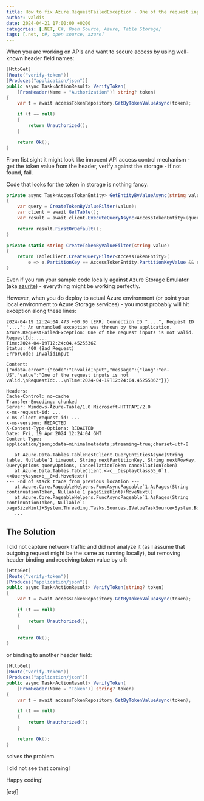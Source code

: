 ```yaml
---
title: How to fix Azure.RequestFailedException - One of the request inputs is not valid. exception
author: valdis
date: 2024-04-21 17:00:00 +0200
categories: [.NET, C#, Open Source, Azure, Table Storage]
tags: [.net, c#, open source, azure]
---
```


When you are working on APIs and want to secure access by using well-known header field names:

```csharp
[HttpGet]
[Route("verify-token")]
[Produces("application/json")]
public async Task<ActionResult> VerifyToken(
    [FromHeader(Name = "Authorization")] string? token)
{
    var t = await accessTokenRepository.GetByTokenValueAsync(token);

    if (t == null)
    {
        return Unauthorized();
    }

    return Ok();
}
```

From fist sight it might look like innocent API access control mechanism - get the token value from the header, verify against the storage - if not found, fail.

Code that looks for the token in storage is nothing fancy:

```csharp
private async Task<AccessTokenEntity> GetEntityByValueAsync(string value)
{
    var query = CreateTokenByValueFilter(value);
    var client = await GetTable();
    var result = await client.ExecuteQueryAsync<AccessTokenEntity>(query);

    return result.FirstOrDefault();
}

private static string CreateTokenByValueFilter(string value)
{
    return TableClient.CreateQueryFilter<AccessTokenEntity>(
        e => e.PartitionKey == AccessTokenEntity.PartitionKeyValue && e.Token == value);
}
```

Even if you run your sample code locally against Azure Storage Emulator (aka [azurite](https://learn.microsoft.com/en-us/azure/storage/common/storage-use-azurite?tabs=visual-studio%2Cblob-storage)) - everything might be working perfectly.

However, when you do deploy to actual Azure environment (or point your local environment to Azure Storage services) - you most probably will hit exception along these lines:

```
2024-04-19 12:24:04.473 +00:00 [ERR] Connection ID "....", Request ID "....": An unhandled exception was thrown by the application.
Azure.RequestFailedException: One of the request inputs is not valid.
RequestId:.....
Time:2024-04-19T12:24:04.4525536Z
Status: 400 (Bad Request)
ErrorCode: InvalidInput

Content:
{"odata.error":{"code":"InvalidInput","message":{"lang":"en-US","value":"One of the request inputs is not valid.\nRequestId:...\nTime:2024-04-19T12:24:04.4525536Z"}}}

Headers:
Cache-Control: no-cache
Transfer-Encoding: chunked
Server: Windows-Azure-Table/1.0 Microsoft-HTTPAPI/2.0
x-ms-request-id: ...
x-ms-client-request-id: ...
x-ms-version: REDACTED
X-Content-Type-Options: REDACTED
Date: Fri, 19 Apr 2024 12:24:04 GMT
Content-Type: application/json;odata=minimalmetadata;streaming=true;charset=utf-8

   at Azure.Data.Tables.TableRestClient.QueryEntitiesAsync(String table, Nullable`1 timeout, String nextPartitionKey, String nextRowKey, QueryOptions queryOptions, CancellationToken cancellationToken)
   at Azure.Data.Tables.TableClient.<>c__DisplayClass55_0`1.<<QueryAsync>b__0>d.MoveNext()
--- End of stack trace from previous location ---
   at Azure.Core.PageableHelpers.FuncAsyncPageable`1.AsPages(String continuationToken, Nullable`1 pageSizeHint)+MoveNext()
   at Azure.Core.PageableHelpers.FuncAsyncPageable`1.AsPages(String continuationToken, Nullable`1 pageSizeHint)+System.Threading.Tasks.Sources.IValueTaskSource<System.Boolean>.GetResult()
   ...
```

## The Solution

I did not capture network traffic and did not analyze it (as I assume that outgoing request might be the same as running locally), but removing header binding and receiving token value by url:

```csharp
[HttpGet]
[Route("verify-token")]
[Produces("application/json")]
public async Task<ActionResult> VerifyToken(string? token)
{
    var t = await accessTokenRepository.GetByTokenValueAsync(token);

    if (t == null)
    {
        return Unauthorized();
    }

    return Ok();
}
```

or binding to another header field:

```csharp
[HttpGet]
[Route("verify-token")]
[Produces("application/json")]
public async Task<ActionResult> VerifyToken(
    [FromHeader(Name = "Token")] string? token)
{
    var t = await accessTokenRepository.GetByTokenValueAsync(token);

    if (t == null)
    {
        return Unauthorized();
    }

    return Ok();
}
```

solves the problem.

I did not see that coming!

Happy coding!

[*eof*]
